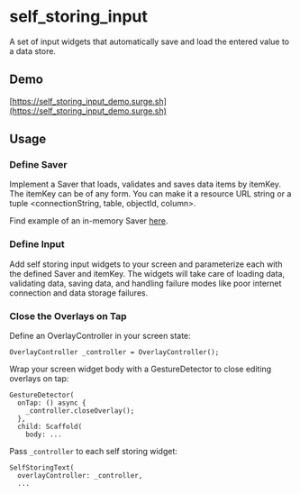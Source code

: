 # self_storing_input
A set of input widgets that automatically save and load
the entered value to a data store.

## Demo

[https://self_storing_input_demo.surge.sh](https://self_storing_input_demo.surge.sh)

## Usage

### Define Saver

Implement a Saver that loads, validates and saves data items by itemKey.
The itemKey can be of any form. You can make it a resource URL string
or a tuple <connectionString, table, objectId, column>.

Find example of an in-memory Saver
[here](https://github.com/google/flutter.widgets/tree/master/packages/self_storing_input/example/lib/main.dart#L16).

### Define Input

Add self storing input widgets to your screen and parameterize each with the
defined Saver and itemKey. The widgets will take care of loading data,
validating data, saving data, and handling failure modes like poor internet
connection and data storage failures.

### Close the Overlays on Tap

Define an OverlayController in your screen state:

```
OverlayController _controller = OverlayController();
```

Wrap your screen widget body with a GestureDetector to close editing overlays
on tap:

```
GestureDetector(
  onTap: () async {
    _controller.closeOverlay();
  },
  child: Scaffold(
    body: ...
```

Pass `_controller` to each self storing widget:

```
SelfStoringText(
  overlayController: _controller,
  ...
```
